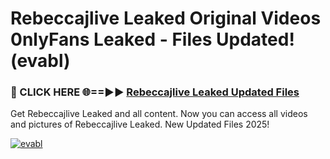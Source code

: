 # Rebeccajlive Leaked Original Videos 0nlyFans Leaked - Files Updated! (evabl)

<h3>🔴 CLICK HERE 🌐==►► <a href="https://tinyurl.com/3hn5wdd3" rel="nofollow">Rebeccajlive Leaked Updated Files</a></h3>

Get Rebeccajlive Leaked and all content. Now you can access all videos and pictures of Rebeccajlive Leaked. New Updated Files 2025!

[![evabl](https://i.imgur.com/4HnBqBT.gif)](https://tinyurl.com/3hn5wdd3)
